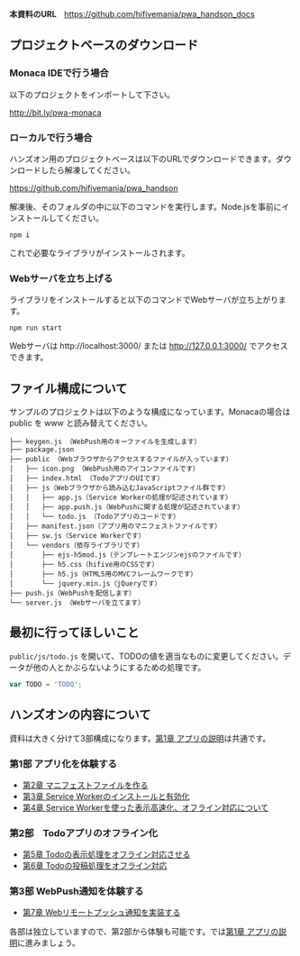 **本資料のURL**　https://github.com/hifivemania/pwa_handson_docs

## プロジェクトベースのダウンロード

### Monaca IDEで行う場合

以下のプロジェクトをインポートして下さい。

http://bit.ly/pwa-monaca

### ローカルで行う場合

ハンズオン用のプロジェクトベースは以下のURLでダウンロードできます。ダウンロードしたら解凍してください。

https://github.com/hifivemania/pwa_handson

解凍後、そのフォルダの中に以下のコマンドを実行します。Node.jsを事前にインストールしてください。

```
npm i
```

これで必要なライブラリがインストールされます。

### Webサーバを立ち上げる

ライブラリをインストールすると以下のコマンドでWebサーバが立ち上がります。

```
npm run start
```

Webサーバは http://localhost:3000/ または http://127.0.0.1:3000/ でアクセスできます。

## ファイル構成について

サンプルのプロジェクトは以下のような構成になっています。Monacaの場合は public を www と読み替えてください。

```
├── keygen.js （WebPush用のキーファイルを生成します）
├── package.json
├── public （Webブラウザからアクセスするファイルが入っています）
│   ├── icon.png （WebPush用のアイコンファイルです）
│   ├── index.html （TodoアプリのUIです）
│   ├── js（Webブラウザから読み込むJavaScriptファイル群です）
│   │   ├── app.js（Service Workerの処理が記述されています）
│   │   ├── app.push.js（WebPushに関する処理が記述されています）
│   │   └── todo.js （Todoアプリのコードです）
│   ├── manifest.json（アプリ用のマニフェストファイルです）
│   ├── sw.js（Service Workerです）
│   └── vendors（依存ライブラリです）
│       ├── ejs-h5mod.js（テンプレートエンジンejsのファイルです）
│       ├── h5.css（hifive用のCSSです）
│       ├── h5.js（HTML5用のMVCフレームワークです）
│       └── jquery.min.js（jQueryです）
├── push.js（WebPushを配信します）
└── server.js （Webサーバを立てます）
```

## 最初に行ってほしいこと

`public/js/todo.js` を開いて、TODOの値を適当なものに変更してください。データが他の人とかぶらないようにするための処理です。

```js
var TODO = 'TODO';
```

## ハンズオンの内容について

資料は大きく分けて3部構成になります。[第1章 アプリの説明](1.md)は共通です。

### 第1部 アプリ化を体験する

- [第2章 マニフェストファイルを作る](2.md)
- [第3章 Service Workerのインストールと有効化](3.md)
- [第4章 Service Workerを使った表示高速化、オフライン対応について](4.md)

### 第2部　Todoアプリのオフライン化

- [第5章 Todoの表示処理をオフライン対応させる](5.md)
- [第6章 Todoの投稿処理をオフライン対応](6.md)

### 第3部 WebPush通知を体験する

- [第7章 Webリモートプッシュ通知を実装する](7.md)

各部は独立していますので、第2部から体験も可能です。では[第1章 アプリの説明](1.md)に進みましょう。
